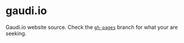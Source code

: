 gaudi.io
========

Gaudi.io website source. Check the [`gh-pages`](https://github.com/marmelab/gaudi.io/tree/gh-pages) branch for what your are seeking.
